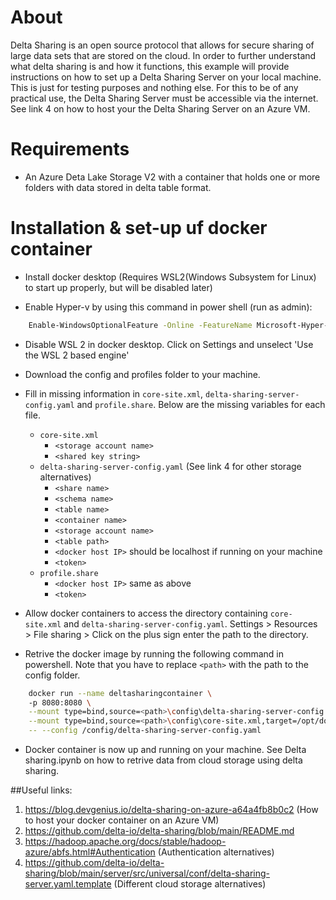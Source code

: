 # About

Delta Sharing is an open source protocol that allows for secure sharing of large data sets that are stored on the cloud.
In order to further understand what delta sharing is and how it functions, this example will provide instructions on how to set up a Delta Sharing Server on your local machine.
This is just for testing purposes and nothing else. For this to be of any practical use, the Delta Sharing Server must be accessible via the internet. See link 4 on how to host your the Delta Sharing Server on an Azure VM.

# Requirements

- An Azure Deta Lake Storage V2 with a container that holds one or more folders with data stored in delta table format. 


# Installation & set-up uf docker container

- Install docker desktop (Requires WSL2(Windows Subsystem for Linux) to start up properly, but will be disabled later)

- Enable Hyper-v by using this command in power shell (run as admin):
```bash
    Enable-WindowsOptionalFeature -Online -FeatureName Microsoft-Hyper-V -All
```
- Disable WSL 2 in docker desktop. Click on Settings and unselect 'Use the WSL 2 based engine'

- Download the config and profiles folder to your machine.

- Fill in missing information in `core-site.xml`, `delta-sharing-server-config.yaml` and `profile.share`. Below are the missing variables for each file.
    - `core-site.xml`
        - `<storage account name>`
        - `<shared key string>`
    - `delta-sharing-server-config.yaml` (See link 4 for other storage alternatives)
        - `<share name>`
        - `<schema name>`
        - `<table name>`
        - `<container name>`
        - `<storage account name>`
        - `<table path>`
        - `<docker host IP>` should be localhost if running on your machine
        - `<token>`
    - `profile.share`
        - `<docker host IP>` same as above
        - `<token>`

- Allow docker containers to access the directory containing `core-site.xml` and `delta-sharing-server-config.yaml`. Settings > Resources > File sharing > Click on the plus sign enter the path to the directory.

- Retrive the docker image by running the following command in powershell. Note that you have to replace `<path>` with the path to the config folder.
```bash
    docker run --name deltasharingcontainer \ 
    -p 8080:8080 \
    --mount type=bind,source=<path>\config\delta-sharing-server-config.yaml,target=/config/delta-sharing-server-config.yaml  \
    --mount type=bind,source=<path>\config\core-site.xml,target=/opt/docker/conf/core-site.xml deltaio/delta-sharing-server:0.3.0 \
    -- --config /config/delta-sharing-server-config.yaml
```
- Docker container is now up and running on your machine. See Delta sharing.ipynb on how to retrive data from cloud storage using delta sharing.

##Useful links:
1. https://blog.devgenius.io/delta-sharing-on-azure-a64a4fb8b0c2 (How to host your docker container on an Azure VM)
2. https://github.com/delta-io/delta-sharing/blob/main/README.md
3. https://hadoop.apache.org/docs/stable/hadoop-azure/abfs.html#Authentication (Authentication alternatives)
4. https://github.com/delta-io/delta-sharing/blob/main/server/src/universal/conf/delta-sharing-server.yaml.template (Different cloud storage alternatives)
